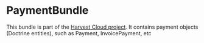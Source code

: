 PaymentBundle
=============

This bundle is part of the [Harvest Cloud project][1]. It contains payment
objects (Doctrine entities), such as Payment, InvoicePayment, etc
                                                                              
[1]: http://github.com/harvestcloud/harvestcloud
